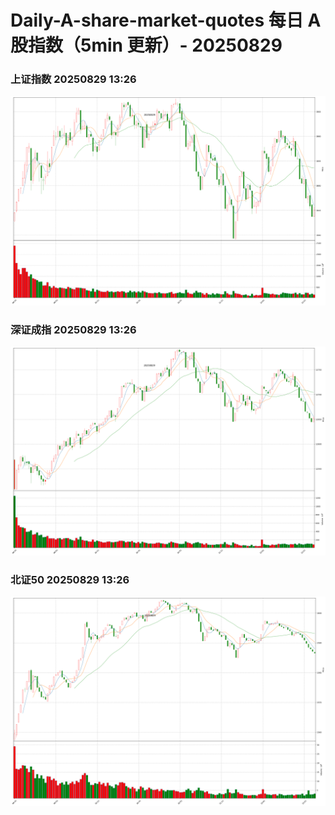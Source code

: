 
# Daily-A-share-market-quotes 每日 A 股指数（5min 更新）- 20250829

### 上证指数 20250829 13:26
![](./fig/2025/8/20250829-sh000001.png)

### 深证成指 20250829 13:26
![](./fig/2025/8/20250829-sz399001.png)

### 北证50 20250829 13:26
![](./fig/2025/8/20250829-bj899050.png)
